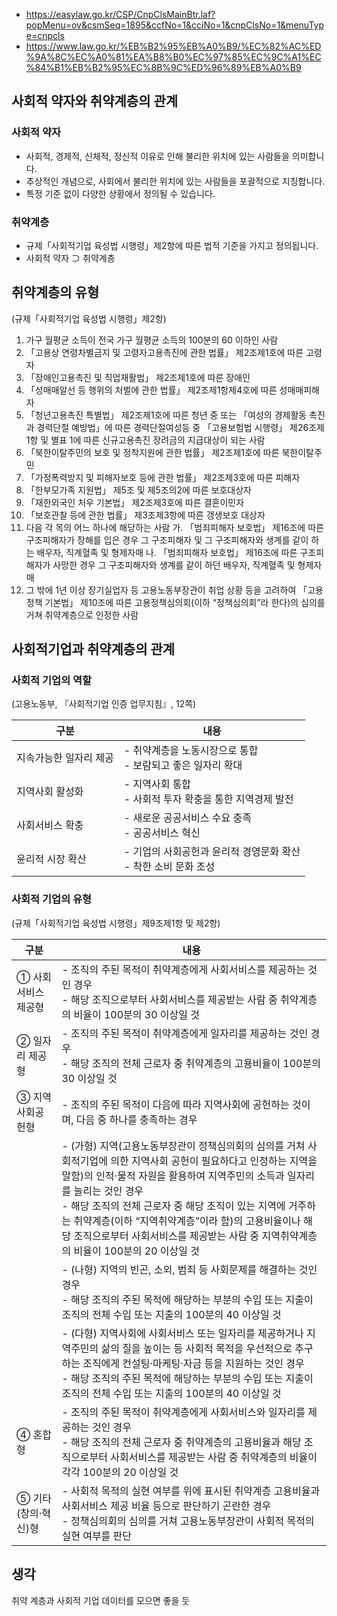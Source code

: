 - https://easylaw.go.kr/CSP/CnpClsMainBtr.laf?popMenu=ov&csmSeq=1895&ccfNo=1&cciNo=1&cnpClsNo=1&menuType=cnpcls
- https://www.law.go.kr/%EB%B2%95%EB%A0%B9/%EC%82%AC%ED%9A%8C%EC%A0%81%EA%B8%B0%EC%97%85%EC%9C%A1%EC%84%B1%EB%B2%95%EC%8B%9C%ED%96%89%EB%A0%B9

## 사회적 약자와 취약계층의 관계
### 사회적 약자
- 사회적, 경제적, 신체적, 정신적 이유로 인해 불리한 위치에 있는 사람들을 의미합니다.
- 추상적인 개념으로, 사회에서 불리한 위치에 있는 사람들을 포괄적으로 지칭합니다.
- 특정 기준 없이 다양한 상황에서 정의될 수 있습니다.

### 취약계층
- 규제「사회적기업 육성법 시행령」제2항에 따른 법적 기준을 가지고 정의됩니다.
- 사회적 약자 ⊃ 취약계층

## 취약계층의 유형
(규제「사회적기업 육성법 시행령」제2항)

1. 가구 월평균 소득이 전국 가구 월평균 소득의 100분의 60 이하인 사람
2. 「고용상 연령차별금지 및 고령자고용촉진에 관한 법률」 제2조제1호에 따른 고령자
3. 「장애인고용촉진 및 직업재활법」 제2조제1호에 따른 장애인
4. 「성매매알선 등 행위의 처벌에 관한 법률」 제2조제1항제4호에 따른 성매매피해자
5. 「청년고용촉진 특별법」 제2조제1호에 따른 청년 중 또는 「여성의 경제활동 촉진과 경력단절 예방법」에 따른 경력단절여성등 중 「고용보험법 시행령」 제26조제1항 및 별표 1에 따른 신규고용촉진 장려금의 지급대상이 되는 사람
6. 「북한이탈주민의 보호 및 정착지원에 관한 법률」 제2조제1호에 따른 북한이탈주민
7. 「가정폭력방지 및 피해자보호 등에 관한 법률」 제2조제3호에 따른 피해자
8. 「한부모가족 지원법」 제5조 및 제5조의2에 따른 보호대상자
9. 「재한외국인 처우 기본법」 제2조제3호에 따른 결혼이민자
10. 「보호관찰 등에 관한 법률」 제3조제3항에 따른 갱생보호 대상자
11. 다음 각 목의 어느 하나에 해당하는 사람
  가. 「범죄피해자 보호법」 제16조에 따른 구조피해자가 장해를 입은 경우 그 구조피해자 및 그 구조피해자와 생계를 같이 하는 배우자, 직계혈족 및 형제자매
  나. 「범죄피해자 보호법」 제16조에 따른 구조피해자가 사망한 경우 그 구조피해자와 생계를 같이 하던 배우자, 직계혈족 및 형제자매
12. 그 밖에 1년 이상 장기실업자 등 고용노동부장관이 취업 상황 등을 고려하여 「고용정책 기본법」 제10조에 따른 고용정책심의회(이하 “정책심의회”라 한다)의 심의를 거쳐 취약계층으로 인정한 사람

## 사회적기업과 취약계층의 관계
### 사회적 기업의 역할
(고용노동부, 『사회적기업 인증 업무지침』, 12쪽)

|구분|내용|
|---|---|
|지속가능한 일자리 제공|- 취약계층을 노동시장으로 통합<br> - 보람되고 좋은 일자리 확대|
|지역사회 활성화|- 지역사회 통합<br> - 사회적 투자 확충을 통한 지역경제 발전|
|사회서비스 확충|- 새로운 공공서비스 수요 충족<br> - 공공서비스 혁신|
|윤리적 시장 확산|- 기업의 사회공헌과 윤리적 경영문화 확산<br> - 착한 소비 문화 조성|

### 사회적 기업의 유형
(규제「사회적기업 육성법 시행령」제9조제1항 및 제2항)

|구분|내용|
|---|---|
|① 사회서비스 제공형|- 조직의 주된 목적이 취약계층에게 사회서비스를 제공하는 것인 경우<br> - 해당 조직으로부터 사회서비스를 제공받는 사람 중 취약계층의 비율이 100분의 30 이상일 것|
|② 일자리 제공형|- 조직의 주된 목적이 취약계층에게 일자리를 제공하는 것인 경우<br> - 해당 조직의 전체 근로자 중 취약계층의 고용비율이 100분의 30 이상일 것|
|③ 지역 사회공헌형|- 조직의 주된 목적이 다음에 따라 지역사회에 공헌하는 것이며, 다음 중 하나를 충족하는 경우|
||- (가형) 지역(고용노동부장관이 정책심의회의 심의를 거쳐 사회적기업에 의한 지역사회 공헌이 필요하다고 인정하는 지역을 말함)의 인적·물적 자원을 활용하여 지역주민의 소득과 일자리를 늘리는 것인 경우<br> - 해당 조직의 전체 근로자 중 해당 조직이 있는 지역에 거주하는 취약계층(이하 “지역취약계층”이라 함)의 고용비율이나 해당 조직으로부터 사회서비스를 제공받는 사람 중 지역취약계층의 비율이 100분의 20 이상일 것|
||- (나형) 지역의 빈곤, 소외, 범죄 등 사회문제를 해결하는 것인 경우<br> - 해당 조직의 주된 목적에 해당하는 부분의 수입 또는 지출이 조직의 전체 수입 또는 지출의 100분의 40 이상일 것|
||- (다형) 지역사회에 사회서비스 또는 일자리를 제공하거나 지역주민의 삶의 질을 높이는 등 사회적 목적을 우선적으로 추구하는 조직에게 컨설팅·마케팅·자금 등을 지원하는 것인 경우<br> - 해당 조직의 주된 목적에 해당하는 부분의 수입 또는 지출이 조직의 전체 수입 또는 지출의 100분의 40 이상일 것|
|④ 혼합형|- 조직의 주된 목적이 취약계층에게 사회서비스와 일자리를 제공하는 것인 경우<br> - 해당 조직의 전체 근로자 중 취약계층의 고용비율과 해당 조직으로부터 사회서비스를 제공받는 사람 중 취약계층의 비율이 각각 100분의 20 이상일 것|
|⑤ 기타(창의·혁신)형|- 사회적 목적의 실현 여부를 위에 표시된 취약계층 고용비율과 사회서비스 제공 비율 등으로 판단하기 곤란한 경우<br> - 정책심의회의 심의를 거쳐 고용노동부장관이 사회적 목적의 실현 여부를 판단|

## 생각

취약 계층과 사회적 기업 데이터를 모으면 좋을 듯
